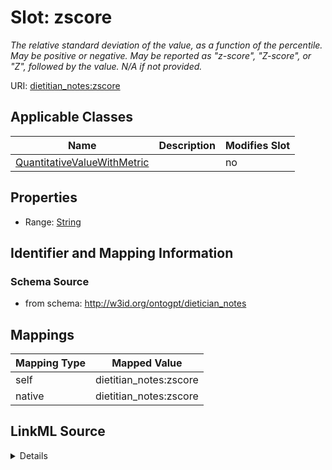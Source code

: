 

# Slot: zscore


_The relative standard deviation of the value, as a function of the percentile. May be positive or negative. May be reported as "z-score", "Z-score", or "Z", followed by the value. N/A if not provided._



URI: [dietitian_notes:zscore](dietitian_notes:zscore)



<!-- no inheritance hierarchy -->





## Applicable Classes

| Name | Description | Modifies Slot |
| --- | --- | --- |
| [QuantitativeValueWithMetric](QuantitativeValueWithMetric.md) |  |  no  |







## Properties

* Range: [String](String.md)





## Identifier and Mapping Information







### Schema Source


* from schema: http://w3id.org/ontogpt/dietician_notes




## Mappings

| Mapping Type | Mapped Value |
| ---  | ---  |
| self | dietitian_notes:zscore |
| native | dietitian_notes:zscore |




## LinkML Source

<details>
```yaml
name: zscore
description: The relative standard deviation of the value, as a function of the percentile.
  May be positive or negative. May be reported as "z-score", "Z-score", or "Z", followed
  by the value. N/A if not provided.
from_schema: http://w3id.org/ontogpt/dietician_notes
rank: 1000
alias: zscore
owner: QuantitativeValueWithMetric
domain_of:
- QuantitativeValueWithMetric
range: string

```
</details>